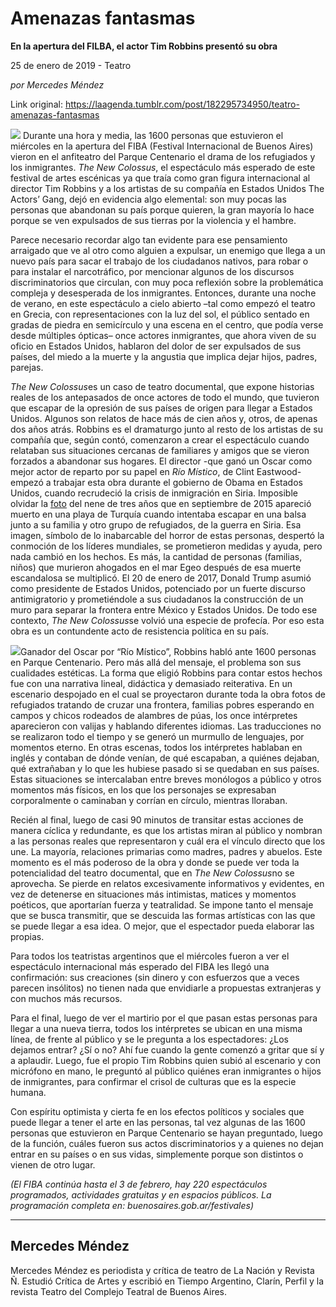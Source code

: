 # Amenazas fantasmas

**En la apertura del FILBA, el actor Tim Robbins presentó su obra**

25 de enero de 2019 - Teatro

_por Mercedes Méndez_

Link original: https://laagenda.tumblr.com/post/182295734950/teatro-amenazas-fantasmas

![](https://64.media.tumblr.com/0c120880b428f9316dc1904dc59a5a1e/73e2b4a1c6903d94-d6/s500x750/f9e33061345fa69d1a3cda44ec0f69fbd59030c4.jpg)
Durante una hora y media, las 1600 personas que estuvieron el miércoles en la apertura del FIBA (Festival Internacional de Buenos Aires) vieron en el anfiteatro del Parque Centenario el drama de los refugiados y los inmigrantes. *The New Colossus*, el espectáculo más esperado de este festival de artes escénicas ya que traía como gran figura internacional al director Tim Robbins y a los artistas de su compañía en Estados Unidos The Actors’ Gang,  dejó en evidencia algo elemental: son muy pocas las personas que abandonan su país porque quieren, la gran mayoría lo hace porque se ven expulsados de sus tierras por la violencia y el hambre.

Parece necesario recordar algo tan evidente para ese pensamiento arraigado que ve al otro como alguien a expulsar, un enemigo que llega a un nuevo país para sacar el trabajo de los ciudadanos nativos, para robar o para instalar el narcotráfico, por mencionar algunos de los discursos discriminatorios que circulan, con muy poca reflexión sobre la problemática compleja y desesperada de los inmigrantes. Entonces, durante una noche de verano, en este espectáculo a cielo abierto –tal como empezó el teatro en Grecia, con representaciones con la luz del sol, el público sentado en gradas de piedra en semicírculo  y una escena en el centro, que podía verse desde múltiples ópticas– once actores inmigrantes, que ahora viven de su oficio en Estados Unidos, hablaron del dolor de ser expulsados de sus países, del miedo a la muerte y la angustia que implica dejar hijos, padres, parejas.

*The New Colossus*es un caso de teatro documental, que expone historias reales de los antepasados de once actores de todo el mundo, que tuvieron que escapar de la opresión de sus países de origen para llegar a Estados Unidos. Algunos son relatos de hace más de cien años y, otros, de apenas dos años atrás. Robbins es el dramaturgo junto al resto de los artistas de su compañía que, según contó, comenzaron a crear el espectáculo cuando relataban sus situaciones cercanas de familiares y amigos que se vieron forzados a abandonar sus hogares. El director -que ganó un Oscar como mejor actor de reparto por su papel en *Río Místico*, de Clint Eastwood- empezó a trabajar esta obra durante el gobierno de Obama en Estados Unidos, cuando recrudeció la crisis de inmigración en Siria. Imposible olvidar la [foto](https://www.google.com.ar/search?q=kid+died+beach+turkey&source=lnms&tbm=isch&sa=X&ved=0ahUKEwja4JvMjongAhXhGbkGHe5iC_kQ_AUIDigB&biw=1430&bih=709#imgrc=7YC9LrUKO63fCM:) del nene de tres años que en septiembre de 2015 apareció muerto en una playa de Turquía cuando intentaba escapar en una balsa junto a su familia y otro grupo de refugiados, de la guerra en Siria. Esa imagen, símbolo de lo inabarcable del horror de estas personas, despertó la conmoción de los líderes mundiales, se prometieron medidas y ayuda, pero nada cambió en los hechos. Es más, la cantidad de personas (familias, niños) que murieron ahogados en el mar Egeo después de esa muerte escandalosa se multiplicó.  El 20 de enero de 2017, Donald Trump asumió como presidente de Estados Unidos, potenciado por un fuerte discurso antimigratorio y prometiéndole a sus ciudadanos la construcción de un muro para separar la frontera entre México y Estados Unidos. De todo ese contexto, *The New Colossus*se volvió una especie de profecía. Por eso esta obra es un contundente acto de resistencia política en su país. 

![](https://64.media.tumblr.com/938e37a98e66582f0ba3ae0e31faa6f6/73e2b4a1c6903d94-8a/s500x750/1d82d5b7d4668b10ebc24b161c8c19a55452b087.jpg)Ganador del Oscar por “Río Místico”, Robbins habló ante 1600 personas en Parque Centenario.
Pero más allá del mensaje, el problema son sus cualidades estéticas. La forma que eligió Robbins para contar estos hechos fue con una narrativa lineal, didáctica y demasiado reiterativa. En un escenario despojado en el cual se proyectaron durante toda la obra fotos de refugiados tratando de cruzar una frontera, familias pobres esperando en campos y chicos rodeados de alambres de púas, los once intérpretes aparecieron con valijas y hablando diferentes idiomas. Las traducciones no se realizaron todo el tiempo y se generó un murmullo de lenguajes, por momentos eterno. En otras escenas, todos los intérpretes hablaban en inglés y contaban de dónde venían, de qué escapaban, a quiénes dejaban, qué extrañaban y lo que les hubiese pasado si se quedaban en sus países. Estas situaciones se intercalaban entre breves monólogos a público y otros momentos más físicos, en los que los personajes se expresaban corporalmente o caminaban y corrían en círculo, mientras lloraban.  

Recién al final, luego de casi 90 minutos de transitar estas acciones de manera cíclica y redundante, es que los artistas miran al público y nombran a las personas reales que representaron y cuál era el vínculo directo que los une. La mayoría, relaciones primarias como madres, padres y abuelos. Este momento es el más poderoso de la obra y donde se puede ver toda la potencialidad del teatro documental, que en *The New Colossus*no se aprovecha. Se pierde en relatos excesivamente informativos y evidentes, en vez de detenerse en situaciones más intimistas, matices y momentos poéticos, que aportarían fuerza y teatralidad. Se impone tanto el mensaje que se busca transmitir, que se descuida las formas artísticas con las que se puede llegar a esa idea. O mejor, que el espectador pueda elaborar las propias.  

Para todos los teatristas argentinos que el miércoles fueron a ver el espectáculo internacional más esperado del FIBA les llegó una confirmación: sus creaciones (sin dinero y con esfuerzos que a veces parecen insólitos) no tienen nada que envidiarle a propuestas extranjeras y con muchos más recursos. 

Para el final, luego de ver el martirio por el que pasan estas personas para llegar a una nueva tierra, todos los intérpretes se ubican en una misma línea, de frente al público y se le pregunta a los espectadores: ¿Los dejamos entrar? ¿Sí o no? Ahí fue cuando la gente comenzó a gritar que sí y a aplaudir. Luego, fue el propio Tim Robbins quien subió al escenario y con micrófono en mano, le preguntó al público quiénes eran inmigrantes o hijos de inmigrantes, para confirmar el crisol de culturas que es la especie humana.

Con espíritu optimista y cierta fe en los efectos políticos y sociales que puede llegar a tener el arte en las personas, tal vez algunas de las 1600 personas que estuvieron en Parque Centenario se hayan preguntado, luego de la función, cuáles fueron sus actos discriminatorios y a quienes no dejan entrar en su países o en sus vidas, simplemente porque son distintos o vienen de otro lugar.    

*(El FIBA continúa hasta el 3 de febrero, hay 220 espectáculos programados, actividades gratuitas y en espacios públicos. La programación completa en: buenosaires.gob.ar/festivales)*



---

 Mercedes Méndez
----------------

 Mercedes Méndez es periodista y crítica de teatro de La Nación y Revista Ñ. Estudió Crítica de Artes y escribió en Tiempo Argentino, Clarín, Perfil y la revista Teatro del Complejo Teatral de Buenos Aires.

